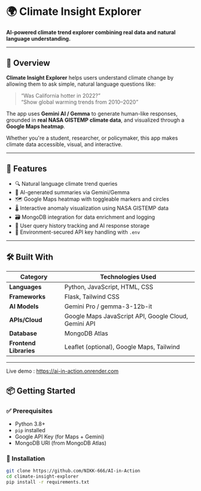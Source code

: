 # 🌍 Climate Insight Explorer

**AI-powered climate trend explorer combining real data and natural language understanding.**


---

## 🚀 Overview

**Climate Insight Explorer** helps users understand climate change by allowing them to ask simple, natural language questions like:

> “Was California hotter in 2022?”  
> “Show global warming trends from 2010–2020”

The app uses **Gemini AI / Gemma** to generate human-like responses, grounded in **real NASA GISTEMP climate data**, and visualized through a **Google Maps heatmap**.

Whether you're a student, researcher, or policymaker, this app makes climate data accessible, visual, and interactive.

---

## 🌟 Features

- 🔍 Natural language climate trend queries
- 🧠 AI-generated summaries via Gemini/Gemma
- 🗺️ Google Maps heatmap with toggleable markers and circles
- 🌡️ Interactive anomaly visualization using NASA GISTEMP data
- 🗃️ MongoDB integration for data enrichment and logging
- 📜 User query history tracking and AI response storage
- 🔐 Environment-secured API key handling with `.env`

---

## 🛠 Built With

| Category     | Technologies Used |
|--------------|-------------------|
| **Languages** | Python, JavaScript, HTML, CSS |
| **Frameworks** | Flask, Tailwind CSS |
| **AI Models** | Gemini Pro / gemma-3-12b-it |
| **APIs/Cloud** | Google Maps JavaScript API, Google Cloud, Gemini API |
| **Database** | MongoDB Atlas |
| **Frontend Libraries** | Leaflet (optional), Google Maps, Tailwind |

---

Live demo : https://ai-in-action.onrender.com

## 📦 Getting Started

### ✅ Prerequisites

- Python 3.8+
- `pip` installed
- Google API Key (for Maps + Gemini)
- MongoDB URI (from MongoDB Atlas)

### 🔧 Installation

```bash
git clone https://github.com/NIKK-666/AI-in-Action
cd climate-insight-explorer
pip install -r requirements.txt
